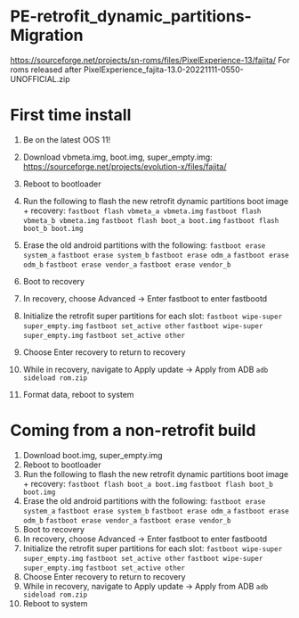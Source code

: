 # PE-retrofit_dynamic_partitions-Migration
https://sourceforge.net/projects/sn-roms/files/PixelExperience-13/fajita/
For roms released after PixelExperience_fajita-13.0-20221111-0550-UNOFFICIAL.zip
# First time install
1. Be on the latest OOS 11!
2. Download vbmeta.img, boot.img, super_empty.img: 
https://sourceforge.net/projects/evolution-x/files/fajita/

3. Reboot to bootloader
4. Run the following to flash the new retrofit dynamic partitions boot image + recovery:
``` fastboot flash vbmeta_a vbmeta.img ```
``` fastboot flash vbmeta_b vbmeta.img ```
``` fastboot flash boot_a boot.img ```
``` fastboot flash boot_b boot.img ```
5. Erase the old android partitions with the following:
``` fastboot erase system_a ```
``` fastboot erase system_b ```
``` fastboot erase odm_a ```
``` fastboot erase odm_b ```
``` fastboot erase vendor_a ```
``` fastboot erase vendor_b ```
6. Boot to recovery
7. In recovery, choose Advanced -> Enter fastboot to enter fastbootd
8. Initialize the retrofit super partitions for each slot:
``` fastboot wipe-super super_empty.img ```
``` fastboot set_active other ```
``` fastboot wipe-super super_empty.img ```
``` fastboot set_active other ```
9. Choose Enter recovery to return to recovery
10. While in recovery, navigate to Apply update -> Apply from ADB
``` adb sideload rom.zip ```
12. Format data, reboot to system

# Coming from a non-retrofit build
1. Download boot.img, super_empty.img
2. Reboot to bootloader
3. Run the following to flash the new retrofit dynamic partitions boot image + recovery:
``` fastboot flash boot_a boot.img ```
``` fastboot flash boot_b boot.img ```
4. Erase the old android partitions with the following:
``` fastboot erase system_a ```
``` fastboot erase system_b ```
``` fastboot erase odm_a ```
``` fastboot erase odm_b ```
``` fastboot erase vendor_a ```
``` fastboot erase vendor_b ```
5. Boot to recovery
6. In recovery, choose Advanced -> Enter fastboot to enter fastbootd
7. Initialize the retrofit super partitions for each slot:
``` fastboot wipe-super super_empty.img ```
``` fastboot set_active other ```
``` fastboot wipe-super super_empty.img ```
``` fastboot set_active other ```
8. Choose Enter recovery to return to recovery
9. While in recovery, navigate to Apply update -> Apply from ADB
``` adb sideload rom.zip ```
10. Reboot to system
